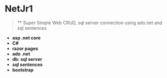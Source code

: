 # NetJr1
> ** Super Simple Web CRUD, sql server connection using ado.net and sql sentences

- **asp .net core**
- **C#**
- **razor pages**
- **ado .net**
- **db: sql server**
- **sql sentences**
- **bootstrap**